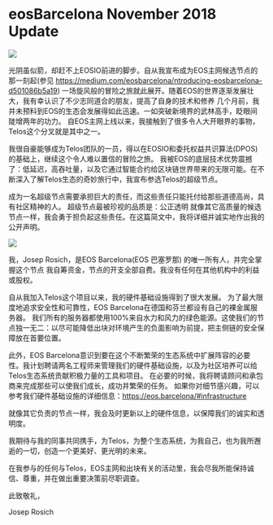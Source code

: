 # eosBarcelona November 2018 Update

![](https://cdn-images-1.medium.com/max/1000/1*gARpnoR51xV52d7Wz6ClMA.png)

光阴虽似箭，却赶不上EOSIO前进的脚步。自从我宣布成为EOS主网候选节点的那一刻起(参见 https://medium.com/eosbarcelona/ntroducing-eosbarcelona-d501086b5a19) 一场旋风般的冒险之旅就此展开。随着EOS的世界逐渐发展壮大，我有幸认识了不少志同道合的朋友，提高了自身的技术和修养 几个月前，我并未预料到EOS的生态会发展得如此迅速。一如突破新境界的武林高手，眨眼间陡增两年的功力。 自EOS主网上线以来，我接触到了很多令人大开眼界的事物， Telos这个分叉就是其中之一。

我很自豪能够成为Telos团队的一员，得以在EOSIO和委托权益共识算法(DPOS)的基础上，继续这个令人难以置信的冒险之旅。 我被EOS的底层技术优势震撼了：低延迟，高吞吐量，以及它通过智能合约给区块链世界带来的无限可能。在不断深入了解Telos生态的奇妙旅行中，我宣布参选Telos的超级节点。

成为一名超级节点需要承担巨大的责任，而这些责任只能托付给那些道德高尚，具有社区精神的人。 超级节点最被珍视的品质是：公正透明 就像其它高质量的候选节点一样，我会勇于担负起这些责任。在这篇简文中，我将详细并诚实地作出我的公开声明。

![](https://cdn-images-1.medium.com/max/1000/1*ywCLrBOZ_Ogv3j81_WjbDg.jpeg)

我，Josep Rosich，是EOS Barcelona(EOS 巴塞罗那) 的唯一所有人，并完全掌握这个节点 我自筹资金，节点的开支全部自费。我没有任何在其他机构中的利益或股权。

自从我加入Telos这个项目以来，我的硬件基础设施得到了很大发展。 为了最大限度地追求安全性和可靠性，EOS Barcelona在德国和芬兰都设有自己的裸金属服务器。 我们所有的服务器都使用100%来自水力和风力的绿色能源。这使我们的节点独一无二：以尽可能降低出块对环境产生的负面影响为前提，把主侧链的安全保障放在首要位置。

此外，EOS Barcelona意识到要在这个不断繁荣的生态系统中扩展阵容的必要性。我计划聘请两名工程师来管理我们的硬件基础设施，以及为社区培养可以给Telos生态系统贡献积极力量的工具和项目。 在必要的时候，我将聘请顾问和承包商来完成那些可以使我们成长，成功并繁荣的任务。 如果你对细节感兴趣，可以参考我们硬件基础设施的详细信息：https://eos.barcelona/#infrastructure

就像其它负责的节点一样，我会及时更新以上的硬件信息，以保障我们的诚实和透明度。

我期待与我的同事共同携手，为Telos，为整个生态系统，为我自己，也为我所邂逅的一切，创造一个更美好、更光明的未来。

在我参与的任何与Telos，EOS主网和出块有关的活动里，我会尽我所能保持诚信、尊重，并在做出重要决策前尽职调查。

此致敬礼，

Josep Rosich